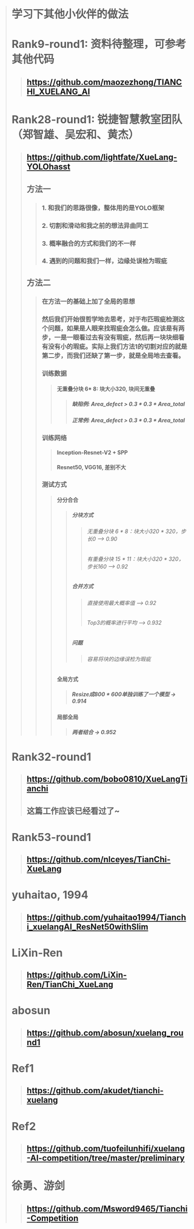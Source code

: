 ># 学习下其他小伙伴的做法
># **Rank9-round1: 资料待整理，可参考其他代码**
>>## https://github.com/maozezhong/TIANCHI_XUELANG_AI
># **Rank28-round1: 锐捷智慧教室团队（郑智雄、吴宏和、黄杰）**
>>## https://github.com/lightfate/XueLang-YOLOhasst
>>## 方法一
>>>### 1. 和我们的思路很像，整体用的是YOLO框架
>>>### 2. 切割和滑动和我之前的想法异曲同工
>>>### 3. 概率融合的方式和我们的不一样
>>>### 4. 遇到的问题和我们一样，边缘处误检为瑕疵
>>## 方法二
>>>### 在方法一的基础上加了全局的思想
>>>### <p> 然后我们开始很哲学地去思考，对于布匹瑕疵检测这个问题，如果是人眼来找瑕疵会怎么做。应该是有两步，一是一眼看过去有没有瑕疵，然后再一块块细看有没有小的瑕疵。实际上我们方法1的切割对应的就是第二步，而我们还缺了第一步，就是全局地去查看。 </p>
>>>### 训练数据
>>>>#### 无重叠分块 6* 8: 块大小320, 块间无重叠
>>>>>##### 缺陷例: Area_defect > 0.3 * 0.3 * Area_total
>>>>>##### 正常例: Area_defect > 0.3 * 0.3 * Area_total
>>>### 训练网络
>>>>#### Inception-Resnet-V2 + SPP
>>>>#### Resnet50, VGG16, 差别不大
>>>### 测试方式
>>>>#### 分分合合
>>>>>##### 分块方式
>>>>>>###### 无重叠分块  6 *  8：块大小320 * 320，步长0   —> 0.90
>>>>>>###### 有重叠分块 15 * 11：块大小320 * 320，步长160 —> 0.92
>>>>>##### 合并方式
>>>>>>###### 直接使用最大概率值 —> 0.92
>>>>>>###### Top3的概率进行平均 —> 0.932
>>>>>##### 问题
>>>>>>###### 容易将块的边缘误检为瑕疵
>>>>#### 全局方式
>>>>>##### Resize成800 * 600单独训练了一个模型 -> 0.914
>>>>#### 局部全局
>>>>>##### 两者结合 -> 0.952
># **Rank32-round1**
>>## https://github.com/bobo0810/XueLangTianchi
>>## 这篇工作应该已经看过了~
># **Rank53-round1**
>>## https://github.com/nlceyes/TianChi-XueLang
># yuhaitao, 1994
>>## https://github.com/yuhaitao1994/Tianchi_xuelangAI_ResNet50withSlim
># LiXin-Ren
>>## https://github.com/LiXin-Ren/TianChi_XueLang
># abosun
>>## https://github.com/abosun/xuelang_round1
># Ref1
>>## https://github.com/akudet/tianchi-xuelang
># Ref2
>>## https://github.com/tuofeilunhifi/xuelang-AI-competition/tree/master/preliminary
># 徐勇、游剑
>>## https://github.com/Msword9465/Tianchi-Competition
